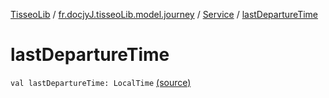 [TisseoLib](../../index.md) / [fr.docjyJ.tisseoLib.model.journey](../index.md) / [Service](index.md) / [lastDepartureTime](./last-departure-time.md)

# lastDepartureTime

`val lastDepartureTime: LocalTime` [(source)](https://github.com/docjyj/tisseoLib/tree/master/src/main/kotlin/fr/docjyJ/tisseoLib/model/journey/Service.kt#L23)